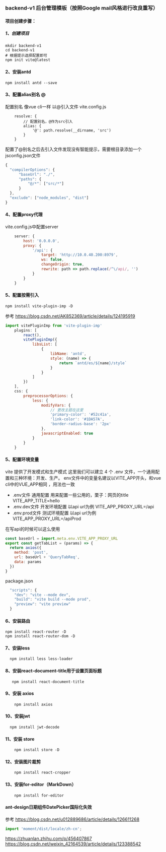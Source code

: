 ### backend-v1 后台管理模板（按照Google mail风格进行改良重写）

#### 项目创建步骤：

##### 1、创建项目

```shell
mkdir backend-v1
cd backend-v1
# 根据提示选择配置即可 
npm init vite@latest
```

#### 2、安装antd
```shell
npm install antd --save
```

#### 3、配置alias别名 @
配置别名 像vue cli一样 以@引入文件
vite.config.js
```shell
    resolve: {
        // 配置别名，@作为src引入
        alias: {
            '@': path.resolve(__dirname, 'src')
        }
    }
```
配置了@别名之后去引入文件发现没有智能提示，需要根目录添加一个jsconfig.json文件
```js
{
  "compilerOptions": {
      "baseUrl": "./",
      "paths": {
          "@/*": ["src/*"]
      }
  },
  "exclude": ["node_modules", "dist"]
}
```

#### 4、配置proxy代理
vite.config.js中配置server
```js
    server: {
        host: '0.0.0.0',
        proxy: {
            '/api': {
                target: 'http://10.0.40.200:8979',
                ws: false,
                changeOrigin: true,
                rewrite: path => path.replace(/^\/api/, '')
            }
        }
    }
```

#### 5、配置按需引入
```shell
npm install vite-plugin-imp -D
```
参考
https://blog.csdn.net/AK852369/article/details/124195919
```js
import vitePluginImp from 'vite-plugin-imp'
    plugins: [
        react(),
        vitePluginImp({
            libsList: [
                {
                    libName: 'antd',
                    style: (name) => {
                        return `antd/es/${name}/style`
                    }
                }
            ]
        })
    ],
    css: {
        preprocessorOptions: {
            less: {
                modifyVars: {
                    // 更改主题在这里
                    'primary-color': '#52c41a',
                    'link-color': '#1DA57A',
                    'border-radius-base': '2px'
                },
                javascriptEnabled: true
            }
        }
    }
```

#### 5、配置环境变量
vite 提供了开发模式和生产模式
这里我们可以建立 4 个 .env 文件，一个通用配置和三种环境：开发、生产。 env文件中的变量名建议以VITE_APP开头，和vue cli中的VUE_APP相同 ，用法也一致
- .env文件 通用配置 用来配置一些公用的，栗子：网页的title VITE_APP_TITLE=hello
- .env.dev文件 开发环境配置 以api url为例 VITE_APP_PROXY_URL=/api
- .env.prod文件 测试环境配置 以api url为例 VITE_APP_PROXY_URL=/apiProd

在写api的时候可以这么使用
```js
const baseUrl = import.meta.env.VITE_APP_PROXY_URL
export const getTabList = (params) => {
  return axios({
    method: 'post',
    url: baseUrl + 'QueryTabReq',
    data: params
  })
}
```
package.json
```js
  "scripts": {
    "dev": "vite --mode dev",
    "build": "vite build --mode prod",
    "preview": "vite preview"
  }
```

#### 6、安装路由
```shell
npm install react-router -D
npm install react-router-dom -D
```

#### 7、安装less
```shell script
  npm install less less-loader
```

#### 8、安装react-document-title用于设置页面标题
```shell script
   npm install react-document-title
```

#### 9、安装 axios
```shell script
    npm install axios
```

#### 10、安装jwt
```shell
  npm install jwt-decode
```

#### 11、安装 store
```shell
    npm install store -D
```

#### 12、安装图片裁剪
```shell
    npm install react-cropper
```

#### 13、安装for-editor（MarkDown）
```shell
    npm install for-editor
```

#### ant-design日期组件DatePicker国际化失效
参考 https://blog.csdn.net/u012889686/article/details/126611268
```javascript
import 'moment/dist/locale/zh-cn';
```

https://zhuanlan.zhihu.com/p/456407867
https://blog.csdn.net/weixin_42164539/article/details/123388542
